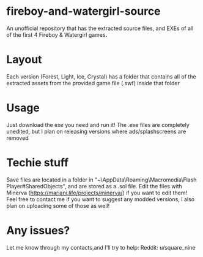 # fireboy-and-watergirl-source
An unofficial repository that has the extracted source files, and EXEs of all of the first 4 Fireboy &amp; Watergirl games.


# Layout
Each version (Forest, Light, Ice, Crystal) has a folder that contains all of the extracted assets from the provided game file (.swf) inside that folder

# Usage
Just download the exe you need and run it!
The .exe files are completely unedited, but I plan on releasing versions where ads/splashscreens are removed

# Techie stuff
Save files are located in a folder in "~\AppData\Roaming\Macromedia\Flash Player\#SharedObjects\", and are stored as a .sol file. Edit the files with Minerva (https://mariani.life/projects/minerva/) if you want to edit them!
Feel free to contact me if you want to suggest any modded versions, I also plan on uploading some of those as well!

# Any issues? 
Let me know through my contacts,and I'll try to help:
Reddit: u/square_nine
